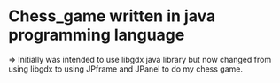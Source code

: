 # Chess_game written in java programming language
=> Initially was intended to use libgdx java library but now changed from using libgdx to using JPframe and JPanel to do my chess game.
